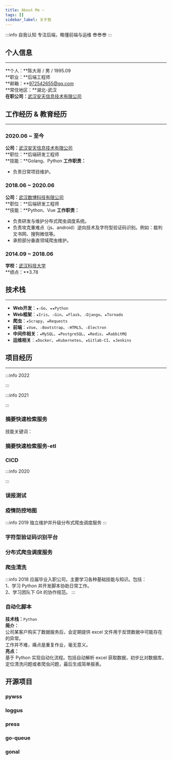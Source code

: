 ```yaml
---
title: About Me ~
tags: []
sidebar_label: 关于我
---
```


<!--
😀😁😂😃😄😅😆😉😊😋😎😍😘😗😙😚😇😐😑😶😏😣😥😮😯😪😫😴😌😛😜😝😒😓😔😕😲😷😖😞😟😤😢😭😦😧😨😬😰😱😳😵😡😠
💪👈👉☝👆👇✌✋👌👍👎✊👊👋👏👐✍
-->

:::info 自我认知
专注后端，略懂前端与运维 😎😎😎
:::

## 个人信息 
---
**个人：**陈大哥 / 男 / 1995.09        
**职业：**后端工程师      
**邮箱：**972542655@qq.com      
**常住地区：**湖北-武汉  
**在职公司：**[武汉安天信息技术有限公司](https://www.avlsec.com/zh-hans/home)

## 工作经历 & 教育经历
---
### **2020.06 ~ 至今**  
**公司：**[武汉安天信息技术有限公司](https://www.avlsec.com/zh-hans/home)  
**职位：**后端研发工程师  
**技能：**Golang、Python
**工作职责：**
- 负责日常项目维护。

### **2018.06 ~ 2020.06**  
**公司：**[武汉数博科技有限公司](http://www.dnect.cn/)   
**职位：**后端研发工程师  
**技能：**Python、Vue
**工作职责：**
- 负责研发与维护分布式爬虫调度系统。
- 负责攻克重难点（js、android）逆向技术及字符型验证码识别。例如：裁判文书网、搜狗微信等。
- 承担部分垂直领域爬虫维护。

### **2014.09 ~ 2018.06**    
**学校：**[武汉科技大学](https://www.wust.edu.cn/)    
**绩点：**3.78

## 技术栈
---
* **Web开发**：`★☆Go`、`★★Python`
* **Web框架**：`★Iris`、`☆Gin`、`★Flask`、`☆Django`、`★Tornado`
* **爬虫**：`★Scrapy`、`★Requests`
* **前端**：`★Vue`、`☆Bootstrap`、`☆HTML5`、`☆Electron`
* **中间件相关**：`★MySQL`、`★PostgreSQL`、`★Redis`、`★RabbitMQ`
* **运维相关**：`★Docker`、`★Kubernetes`、`★Gitlab-CI`、`★Jenkins`
    
## 项目经历
---
:::info 2022

:::


:::info 2021

:::
### 摘要快速检索服务
技能关键词：

### 摘要快速检索服务-etl

### CICD

:::info 2020

:::
### 误报测试

### 疫情防控地图

:::info 2019
独立维护并升级分布式爬虫调度服务
:::
### 字符型验证码识别平台

### 分布式爬虫调度服务

### 爬虫清洗

:::info 2018
应届毕业入职公司，主要学习各种基础技能与知识。包括：   
1、学习 Python 并开发脚本协助日常工作。     
2、学习团队下 Git 的协作规范。
:::

### 自动化脚本
**技术栈：**`Python`     
**简介：**  
公司某客户购买了数据服务后，会定期提供 excel 文件用于反馈数据中可能存在的异常。   
工作并不难，痛点是重复作业，毫无意义。   
**亮点：**   
基于 Python 实现自动化流程。包括自动解析 excel 获取数据，初步比对数据库，定位清洗问题或者爬虫问题，最后生成简单报表。    


## 开源项目

### pywss

### loggus

### press

### go-queue

### gonal




<!--
通用
有良好的代码风格，注重代码质量，通过学习 XXX，XXX 等多个开源项目的架构与源码，确保代码具备健壮性与扩展性。
具备良好的代码编程习惯及文档编写能力，参与 XXX，XXX 项目的核心部分代码编写，重构和维护。能进行技术攻关，突破关键技术瓶颈。
负责根据公司业务及目标引进人才、培养新人、规划团队人员、并建立完善的绩效考核制度有效留住人才，提高工作效率。
带领 10 人团队完成分布式系统的难点分析与架构设计工作，承担 XXX 等核心功能代码编写，开发与维护系统核心模块。使用 XXX 等工具协助持续集成 与自动化部署，保证代码的可靠和安全。
X 年 Java 开发经验，熟悉 JVM，MySQL，Java 多线程，计算机网络等基础原理以及运行机制，熟悉Spring， Spring Cloud 等第三方框架的原理以及使用。
X 年 Java 开发经验，作为核心成员参与了多款千万级 DAU，过亿下载量的 XXX 开发迭代，对 coding 有热情，在项目迭代，性能优化，疑难问题排查等方面都有可靠的攻坚能力，在公司内部组织过数次技术分享，主题包括 XXX, XXX 等。
参与 XXX 项目的全流程，包括需求评审、设计评审，制定测试计划，设计和执行测试用例，及测试回归，进行缺陷跟踪和软件质量分析等。
善于发现以及解决问题，持续改进 XXX 系统的架构和核心技术，保证系统的稳定性、高性能、高可用性和可扩展性；
善于利用工具和代码减少重复性劳动，开发了 XXX 工具提高团队的工作效率。
熟练使用 MVC 模式进行项目设计，熟悉单例，工厂模式等常见的设计模式和通知机制。
对软件架构进行搭建，规划，优化应用架构逻辑，提升通信传输效率与安全性。具备良好的编码和文档习惯，能持续的关注和优化项目。
基于海量数据，挖掘信息，建立模型，并将机器学习算法应用于业务环节，提升公司各环节效率。调研新技术在大数据领域的应用价值，以技术驱动产品，把最合适的算法应用到各种有挑战性的现实场景中。
负责公司技术文档的编写以及维护，定期 Review 团队的代码，与团队共同学习以及成⻓。
去年度组织了十多次技术分享活动，主题包括 XXX，XXX。
有良好的代码编写习惯，具有良好的沟通、协作能力能力，有良好的职业道德和较强的工作责任感。
理解操作系统中进程、线程、死锁、虚拟化、文件系统等原理和简单实现。
拥有扎实的统计学功底，对数据敏感、深刻理解和熟练运用各类主流机器学习算法，包括线性模型、树模型、概率图模型、深度学习模型等。
拥有 X 年以上工业界通用机器学习算法项目的研发经历，熟悉大规模机器学习、深度学习、分布式计算等相关技术。
动手能力强，对算法有极大热情，具备良好的文献学习能力，能对算法进行实现和持续优化。
熟悉 Web 编程，能够使用主流框架进行网络页面的开发。推动研发流程过程改进，影响和推动整个研发团队的质量意识，能提升整个研发效能。
和产品经理密切配合，从需求出发，主导系统分析与架构设计工作，承担核心功能代码编写，开发与维护系统公用核心服务。
有大型互联网分布式系统的架构设计和开发经验，拥抱新技术，有很强的学习能力。
喜欢钻研语言底层与框架原理，熟悉多种算法、函数式开发等编程技术，能流畅阅读英文文档。
思路清晰严谨，具有良好的代码编写习惯，善于倾听和团队合作。
有扎实的计算机理论基础，良好的算法与数据结构基础，了解计算机基本原理与常见机制。
善于与人沟通，良好的团队合作精神和高度的责任感，能够承受压力，有较强的吃苦耐劳和创新精神。
主导技术难题攻关，解决各类潜在系统技术风险，保证系统的可靠性以及稳定性。
深刻理解面向对象开发，具有较好的系统分析设计能力、文档撰写能力。
对技术有强烈兴趣，学习能力强，技术视野广阔，乐于不断学习新知识；
具备扎实的 OOP 及相关软件开发技能，能根据架构要求，开发设计可扩展，可复用，高性能的功能模块。
掌握软件工程思想，能够对复杂任务分解，熟悉软件迭代开发方法，具备良好的沟通能力和解决问题的能力。
深入理解MySQL InnoDB存储引擎原理，索引优化，Redis分布式锁 以及缓存穿透，缓存雪崩的解决方案。作为团队的核心成员，曾负责 XXX XXX XXX等多个项目的架构设计与核心代码的实现，日活最高达到40W，累计用户有200万，QPS 达 到 200/秒。
了解 HTTP，TCP/IP，Websocket 协议，熟悉处理网络请求，XML 和 JSON 数据解析以及本地缓存。
熟悉 Socket 网络编程，了解 TCP、UDP、HTTP、FTP 等常用网络协议。
熟悉移动网络通信机制，对 HTTP、TCP/IP 协议有较深刻的理解，熟悉网络性能优化且有成功实施经验。

后端简介：
熟悉使用 Tomcat 应用服务器的应用部署和配置，熟悉 jenkins 自动化部署、测试。
了解数据分析库 Numpy 和 Pandas、matplotlib 的原理，有数据处理、分析和建模的经验。
掌握 Django，Flask 等开源框架设计原理及运行机制，熟悉 LAMP/LNMP 系统架构设计，有高并发 WEB 应用架构经验。
深入掌握 MySQL 索引优化以及慢查询优化，Redis分布式事务及缓存穿透，缓存雪崩的解决方案。
熟悉常用开发版的 Linux 服务器安装、配置和调优，熟悉常用开发环境如 Apache、MySQL、Nginx 等工具的部署、设置及调优。
熟悉 Java 语言，掌握 Spring、Springboot 等主流框架，了解 Memcache、Redis 等缓存组件与 RabbitMQ 异步处理机制。
了解高可用、高并发，高负载的架构，具有分布式架构的系统开发能力。
熟悉流式计算，olap，列式存储等技术原理。熟悉常用机器学习、深度学习算法，具有将大数据或机器学习应用于虚拟网络的经验。
熟练掌握常见的关系型数据库以及非关系型数据库，理解其使用场景及限制。
负责公司服务器的规划、调试优化、日常监控、故障处理、数据备份、日志分析、性能瓶颈分析等工作。并负责线上服务器实时维护、提高系统的可用率及可维护性。
熟悉 Spring、MyBatis、Hibernate 框架，并参与设计多个高可用性项目。
熟练使用 Oracle/MySQL 数据库，对于 Mongodb 等 NOSQL 数据库具有一定的了解，拥有一定的数据库设计能力和优化能力。
熟悉 TCP/IP、DNS 等底层协议，精通 HTTP 协议，熟练掌握各种工具进行网络问题诊断。
精通 golang 协程，channal 和锁等机制，对高并发、高可用架构系统有正确、深刻的理解，有分布式服务器开发经验。
Java 基础扎实, 熟练使用 spring, spring boot, mybatis等工具并了解其实现原理。
熟悉 Tomcat、Weblogic，WAS 等主流应用服务器的环境搭建及维护。
精通 MySQL 应用开发，熟悉数据库原理和常用性能优化技术。
了解 Django，Flask 框架的设计和实现原理，熟悉分布式系统的设计和开发，对系统高可用有一定经验。
熟悉 Redis持久化、MySQL主从架构 等数据库机制与原理，熟悉 Shell脚本 编写、Linux 系统及常用命令。
两年以上 Go 项目开发经验，熟悉主流 Go 语言下常用的 RPC 框架，深入了解 Go 语言内部运行机制，对 Go 源码有一定的了解。
JAVA 基础扎实，对 JVM 有一定了解，能对 JVM 做性能分析及调优。
熟练掌握 PHP 语言 Laravel 框架，yii 框架与常用工具，有丰富的 LAMP 开发与良好的 Web 网络编程经验。
熟悉 Docker 微服务架构，Redis, Memcached 缓存技术，Nginx 负载均衡，RabbitMQ 消息队列等领域。
熟悉 Python 爬虫系统的设计，能编写高质量网络爬虫，识别常见验证码（爬取过知乎，淘宝等网站数据）了解 Celery 分布式爬虫机制。
深熟练掌握全栈开发，对后端到前端的技术原理有全面的认识，熟悉网站开发流程，能够独立搭建完整的网站。
深入理解数据结构与算法，并能够实现哈希表、链表、队列、栈、二叉树等数据结构。
扎实的 Python 基础，熟悉文件 I/O、多线程、装饰器、基础数据结构及模块化。
使用 GitLab 等工具对项目进行持续集成，保证项目能够快速上线以及及时回滚
设计 MySQL 基于 XXX 搭建主从架构，使用 Mycat 实现分库分表、读写分离以及高可用
熟练基于 Scrapy 框架进行分布式爬虫，利用 Xpath，BeautifulSoup，Re 库进行数据清洗，并解决验证码，登录，Javascript混淆，等各种反爬措施。
熟悉 Socket 网络编程、了解多线程、多进程、异步I/O、I/O多路复用如 select、poll、epoll的原理及使用。
使用 Flask，SQLAlchemy, Mysql，Redis 协助完成数据管理模块，并通过测试工具优化 15% 后端 API 接口性能。
协助运维监控 6台 后台服务器以及 3台Redis 服务器。保证 uptime 达到 99%。
熟练使用 Selenium, Puppeteer 进行页面测试，构建单元测试，自动化测试
熟悉 Django web 开发框架，熟悉 MVC 模型，熟悉中间件、Admin 站点管理、图片上传、分页，邮件传输。
掌握 MySQL 数据库的基本原理与常用语法，了解 MongoDB、Redis 等 NoSQL 数据库；
熟悉 Mysql 工作原理及程序上如何高性能配置，了解主流开源 NoSQL 系统（Memcached、Redis、MongoDB等）的使用和原理，有分布式系统使用经验；
使用 Scrapy 框架对采集目标进行数据收集，跟踪网页链接构建分类信息字段分析目标网址，使用** Xpath, Re **库提取信息。通过抓包工具获取 Ajax 链接并解析 json 数据。

独自负责客户端从无到有的产品设计，研发，流程图及开发文档，用两个月的时间独立开发了初版的 APP，集成了支付模块、文件下载，数据本地缓存功能。
负责项目管理，产品研发部门的工作任务分配，工作细化划分，保证项目按时上线。
与产品经理保持沟通，对订单管理模块进行维护与高效重构，一个月修复超过后台管理系统 30个 Bug。
与设计、运营等合作部门沟通协作，推动产品的实现与最终效果的评估，制定产品的测试标准，上线标准，并进行数据跟踪分析。
构建 ip 代理池，cookies 池，开发用户个人信息爬虫，编写各种反爬虫算法，爬取用户个人信息和微博内容。并负责数据的清洗、解析、爬取的去重以及进行数据挖掘与研究。
作为软件开发团队的核心成员，为大数据应用设计开发高质量的软件平台。对微服务架构组件有实践经验，理解常见架构的高可用性与可扩展性。
有项目云服务化或者相关开发以及项目调优，部署经验。熟悉大规模、高并发系统架构设计，能独立完成系统的设计及开发。
后端经验
改造了 Laravel 的队列服务，使用 MySQL 实现存储与分发队列服务，实现了水平扩展，提高系统可用性，减少了 30% 服务器数量。
从设定 Linux 环境，编译 MySQL，设定 Apache 与 Nginx 等服务器，到最后 PHP 的开发环境及参数设定，学习架设 LAMP，XAMMP 等开发环境。
负责 XXX 系统的设计以及研发，帮助部门实现手机端以及网页端的统一管理。
使用 XXX 机制对 XXX 系统进行重构，解决了缓存穿透以及缓存雪崩问题，提高了 200% 系统可用性。
对 XXX 代码库进行封装以及维护，并且根据业务需求对代码库进行更新，提高代码复用率。
使用 XXX 实现数据库连接池，提高数据库性能并且解决数据不一致问题。
使用 Redis 分布式锁以及消息队列对电商业务进行解耦，减少 30% 业务模块开发时间。
基于 XXX，XXX，开发的内部协作系统，包括文档写作、Wiki 共享、评论关注等模块，支持导出与生成 Word 与 PDF 格式文件。
开发自研可靠消息服务，在 RocketMQ 使用之前使用的是可靠消息服务保证消息的最终一致性。
基于Dubbo，ZK，Spring Boot 微服务架构，完成对 XXX 系统核心业务功能的开发工作
使用 K8S 实现微服务管理模块，实现了分布式任务调度，任务发现等核心功能。
通过慢查询定位 MySQL 数据库查询瓶颈，通过 SQL 优化以及修改索引将查询时间从 1200ms 降低到 40ms
-->